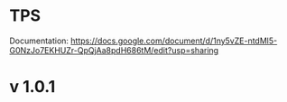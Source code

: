# TPS
Documentation: https://docs.google.com/document/d/1ny5vZE-ntdMl5-G0NzJo7EKHUZr-QpQjAa8pdH686tM/edit?usp=sharing

# v 1.0.1

